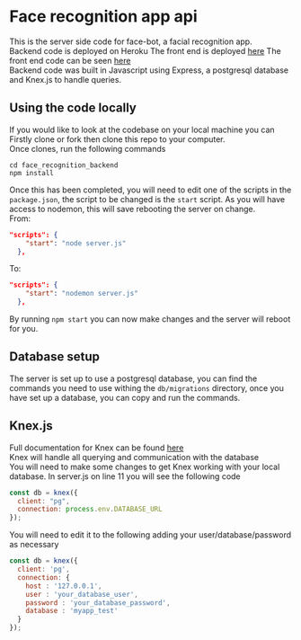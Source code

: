 # Face recognition app api

This is the server side code for face-bot, a facial recognition app.<br/>
Backend code is deployed on Heroku
The front end is deployed [here](https://face-bot.netlify.app/)
The front end code can be seen [here](https://github.com/ChrisCooney05/face_recognition_frontend)<br/>
Backend code was built in Javascript using Express, a postgresql database and Knex.js to handle queries.

## Using the code locally

If you would like to look at the codebase on your local machine you can<br/>
Firstly clone or fork then clone this repo to your computer.<br/>
Once clones, run the following commands
```
cd face_recognition_backend
npm install
```
Once this has been completed, you will need to edit one of the scripts in the ```package.json```, the script to be changed is the ```start``` script. As you will have access to nodemon, this will save rebooting the server on change.<br/>
From:
```json
"scripts": {
    "start": "node server.js"
  },
```
To:
```json
"scripts": {
    "start": "nodemon server.js"
  },
```
By running ```npm start``` you can now make changes and the server will reboot for you. <br/>

## Database setup

The server is set up to use a postgresql database, you can find the commands you need to use withing the ```db/migrations``` directory, once you have set up a database, you can copy and run the commands.

## Knex.js

Full documentation for Knex can be found [here](http://knexjs.org/)<br/>
Knex will handle all querying and communication with the database<br/>
You will need to make some changes to get Knex working with your local database. In server.js on line 11 you will see the following code<br/>
```js
const db = knex({
  client: "pg",
  connection: process.env.DATABASE_URL
});
```
You will need to edit it to the following adding your user/database/password as necessary
```js
const db = knex({
  client: 'pg',
  connection: {
    host : '127.0.0.1',
    user : 'your_database_user',
    password : 'your_database_password',
    database : 'myapp_test'
  }
});
```
